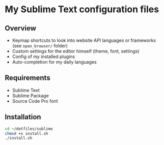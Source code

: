 My Sublime Text configuration files
========

Overview
--------
- Keymap shortcuts to look into website API languages or frameworks (see `open_browser/` folder)
- Custom settings for the editor himself (theme, font, settings)
- Config of my installed plugins
- Auto-completion for my daily languages

Requirements
------------
- Sublime Text
- Sublime Package
- Source Code Pro font

Installation
------------

``` bash
cd ~/dotfiles/sublime
chmod +x install.sh
./install.sh
```

[Sublime Text]: http://www.sublimetext.com/
[Sublime Package]: https://sublime.wbond.net/installation
[Source Code Pro font]: http://sourceforge.net/projects/sourcecodepro.adobe/